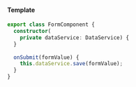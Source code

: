 #### Template
```typescript
export class FormComponent {
  constructor(
    private dataService: DataService) {
  }
    
  onSubmit(formValue) {
    this.dataService.save(formValue);
  }
}
```